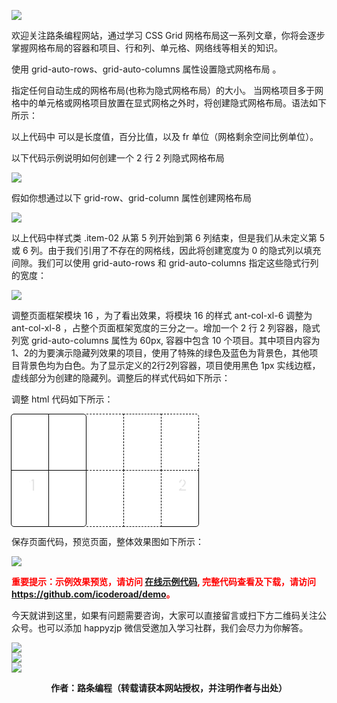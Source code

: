 ![](https://www.icoderoad.com/demo/grid/images/css-grid.png)

欢迎关注路条编程网站，通过学习 CSS Grid 网格布局这一系列文章，你将会逐步掌握网格布局的容器和项目、行和列、单元格、网络线等相关的知识。

使用 grid-auto-rows、grid-auto-columns 属性设置隐式网格布局 。

指定任何自动生成的网格布局(也称为隐式网格布局）的大小。 当网格项目多于网格中的单元格或网格项目放置在显式网格之外时，将创建隐式网格布局。语法如下所示：

<style type="text/css">
.container {
  grid-auto-columns: <track-size> ...;
  grid-auto-rows: <track-size> ...;
}
</style>

以上代码中 <track-size> 可以是长度值，百分比值，以及 fr 单位（网格剩余空间比例单位）。

以下代码示例说明如何创建一个 2 行 2 列隐式网格布局

<style type="text/css">
.container {
  grid-template-columns: 60px 60px;
  grid-template-rows: 90px 90px;
}
</style>

![](https://www.icoderoad.com/demo/grid/images/grid-auto-columns-rows-01.png)

假如你想通过以下 grid-row、grid-column 属性创建网格布局

<style type="text/css">
.item-01 {
  grid-column: 1 / 2;
  grid-row: 2 / 3;
}
.item-02 {
  grid-column: 5 / 6;
  grid-row: 2 / 3;
}
</style>

![](https://www.icoderoad.com/demo/grid/images/grid-auto-columns-rows-02.png)

以上代码中样式类 .item-02 从第 5 列开始到第 6 列结束，但是我们从未定义第 5 或 6 列。由于我们引用了不存在的网格线，因此将创建宽度为 0 的隐式列以填充间隙。我们可以使用 grid-auto-rows 和 grid-auto-columns 指定这些隐式行列的宽度：

<style type="text/css">
.container {
  grid-auto-columns: 60px;
}
</style>

![](https://www.icoderoad.com/demo/grid/images/grid-auto-columns-rows-03.png)

调整页面框架模块 16 ，为了看出效果，将模块 16 的样式 ant-col-xl-6 调整为 ant-col-xl-8 ，占整个页面框架宽度的三分之一。增加一个 2 行 2 列容器，隐式列宽 grid-auto-columns 属性为 60px, 容器中包含 10 个项目。其中项目内容为 1、2的为要演示隐藏列效果的项目，使用了特殊的绿色及蓝色为背景色，其他项目背景色均为白色。为了显示定义的2行2列容器，项目使用黑色 1px 实线边框，虚线部分为创建的隐藏列。调整后的样式代码如下所示：

<style type="text/css">
   .grid-auto-main {
      display:grid;
      grid-template-columns: 60px 60px;
      grid-template-rows: 90px 90px;
      grid-auto-columns: 60px;
    }

    .grid-auto-border {
      background-color: #fff;
      border: 1px solid #000; 
      margin: 0px;
    }

    .grid-auto-border-dashed {
      background-color: #fff;
      border: 1px dashed  #000; 
      margin: 0px;
    }

    .border-radius-top-left {
       border-top-left-radius: 5px;
    }

    .border-radius-top-right {
       border-top-right-radius: 5px;
    }

    .border-radius-bottom-left {
       border-bottom-left-radius: 5px;
    }

    .border-radius-bottom-right {
       border-bottom-right-radius: 5px;
    }

    .box-no-margin {   
        color:white;
        font-size: 24px;
        text-align: center;
        text-shadow:4px 4px 0 rgba(0,0,0,0.1);
        padding:10px;
        margin:0px 0px -1px -1px;
        vertical-align: middle;
        color: white;
        line-height: 20px;
    }

    .box-no-right-margin {
      border-top: 1px dashed  #000 !important; 
      border-right: 1px dashed  #000 !important; 
      border-bottom: 1px dashed  #000 !important; 
      border-left: 0px dashed  #000 !important; 
      margin: 0px 0px -1px 0px !important;
    }

    .grid-auto-item-01 {
      grid-column: 1 / 2;
      grid-row: 2 / 3;
    }

    .grid-auto-item-02 {
        grid-column: 5 / 6;
        grid-row: 2 / 3;
    }
</style>

调整 html 代码如下所示：

<article class="article  ant-col ant-col-xs-24 ant-col-sm-12 ant-col-md-12 ant-col-lg-12 ant-col-xl-8">
   <div class="card">                
      <div class="auto-container grid-auto-main ">
        <div class="box-no-margin grid-auto-border item1 grid-auto-item-01 border-radius-bottom-left ">1</div>
        <div class="box-no-margin grid-auto-border item2 grid-auto-item-02 border-radius-bottom-right ">2</div>
        <div class="box-no-margin grid-auto-border border-radius-top-left "></div>
        <div class="box-no-margin grid-auto-border border-radius-top-right"></div>
        <div class="box-no-margin grid-auto-border-dashed box-no-right-margin"></div>
        <div class="box-no-margin grid-auto-border-dashed "></div>
        <div class="box-no-margin grid-auto-border-dashed border-radius-top-right "></div>
        <div class="box-no-margin grid-auto-border border-radius-bottom-right"></div>
        <div class="box-no-margin grid-auto-border-dashed box-no-right-margin"></div>
        <div class="box-no-margin grid-auto-border-dashed "></div>
      </div> 
    </div>
</article>

保存页面代码，预览页面，整体效果图如下所示：

![](https://www.icoderoad.com/demo/grid/images/html17-show01.png)

<p style="color:red;">
  <b>
  重要提示：示例效果预览，请访问 <a href="https://www.icoderoad.com/demo/" target="_blank">在线示例代码</a>, 完整代码查看及下载，请访问 <a href="https://github.com/icoderoad/demo" target="_blank"> https://github.com/icoderoad/demo</a>。
  </b>
</p>

<p>今天就讲到这里，如果有问题需要咨询，大家可以直接留言或扫下方二维码关注公众号。也可以添加 happyzjp 微信受邀加入学习社群，我们会尽力为你解答。</p>

![](https://www.icoderoad.com/upload/2020/09/icoderoad-41b3e8fe1caa4990b529c875f055e507.png)<br/>
![](https://www.icoderoad.com/upload/2020/09/xy-dc4752b6b7d34ba6b2de3c152c1d2961.png)<br/>
![](https://www.icoderoad.com/upload/2020/09/end-e22f055734c84115a28f03ca03df589a.png)<br/>

<center>
  <b>作者：路条编程（转载请获本网站授权，并注明作者与出处）</b>
</center>


